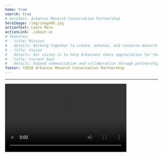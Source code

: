 ```yaml
---
home: true
search: true
# heroText: Arkansas Monarch Conservation Partnership
heroImage: /img/image98.jpg
actionText: Learn More
actionLink: ./about-us
# features:
# - title: Mission
#   details: Working together to create, enhance, and conserve monarch and pollinator habitat in The Natural State.
# - title: Vision
#   details: Our vision is to help Arkansans share appreciation for the importance and value of monarch butterflies and pollinators, and to work to conserve healthy habitats that support robust populations of these species across The Natural State.
# - title: Current Goal
#   details: Expand communication and collaboration through partnership among organizations and individuals interested in supporting monarch butterfly and pollinator conservation. The partnership is seeking agency and individual collaborators who can help to educate, procure funding, and provide scientific research that will support monarch butterfly and pollinator conservation in Arkansas and throughout North America.
footer: ©2020 Arkansas Monarch Conservation Partnership
---
```


---

<div class="video-container">
  <video width="400" height="225" controls>
    <source src="https://res.cloudinary.com/edwardcxyz/video/upload/v1583600473/ArkansasMonarchs/Wings_of_Hope-_Monarchs_in_the_Natural_State.mp4" type="video/mp4">
    Your browser does not support the video tag.
  </video>
</div>